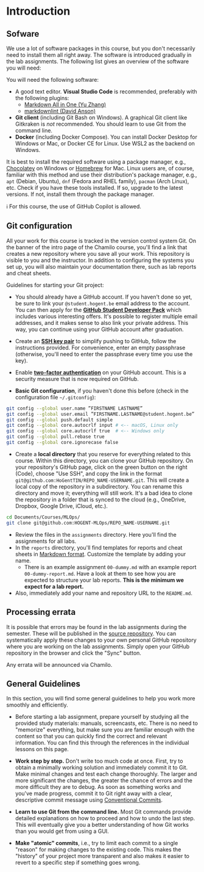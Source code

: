 # Introduction

## Sofware

We use a lot of software packages in this course, but you don't necessarily need to install them all right away. The software is introduced gradually in the lab assignments. The following list gives an overview of the software you will need:

You will need the following software:

- A good text editor. **Visual Studio Code** is recommended, preferably with the following plugins:
    - [Markdown All in One (Yu Zhang)](https://marketplace.visualstudio.com/items?itemName=yzhang.markdown-all-in-one)
    - [markdownlint (David Anson)](https://marketplace.visualstudio.com/items?itemName=DavidAnson.vscode-markdownlint)
- **Git client** (including Git Bash on Windows). A graphical Git client like Gitkraken is *not* recommended. You should learn to use Git from the command line.
- **Docker** (including Docker Compose). You can install Docker Desktop for Windows or Mac, or Docker CE for Linux. Use WSL2 as the backend on Windows.

It is best to install the required software using a package manager, e.g., [Chocolatey](http://chocolatey.org/) on Windows or [Homebrew](https://brew.sh/) for Mac. Linux users are, of course, familiar with this method and use their distribution's package manager, e.g., `apt` (Debian, Ubuntu), `dnf` (Fedora and RHEL family), `pacman` (Arch Linux), etc. Check if you have these tools installed. If so, upgrade to the latest versions. If not, install them through the package manager.

:information_source: For this course, the use of GitHub Copilot is allowed.

## Git configuration

All your work for this course is tracked in the version control system Git. On the banner of the intro page of the Chamilo course, you'll find a link that creates a new repository where you save all your work. This repository is visible to you and the instructor. In addition to configuring the systems you set up, you will also maintain your documentation there, such as lab reports and cheat sheets.

Guidelines for starting your Git project:

- You should already have a GitHub account. If you haven't done so yet, be sure to link your `@student.hogent.be` email address to the account. You can then apply for the [**GitHub Student Developer Pack**](https://education.github.com/pack) which includes various interesting offers. It's possible to register multiple email addresses, and it makes sense to also link your private address. This way, you can continue using your GitHub account after graduation.

- Create an [**SSH key pair**](https://docs.github.com/en/authentication/connecting-to-github-with-ssh/adding-a-new-ssh-key-to-your-github-account) to simplify pushing to GitHub, follow the instructions provided. For convenience, enter an empty passphrase (otherwise, you'll need to enter the passphrase every time you use the key).

- Enable [**two-factor authentication**](https://docs.github.com/en/authentication/securing-your-account-with-two-factor-authentication-2fa) on your GitHub account. This is a security measure that is now required on GitHub.

- **Basic Git configuration**, if you haven't done this before (check in the configuration file `~/.gitconfig`):

```bash
git config --global user.name ”FIRSTNAME LASTNAME”
git config --global user.email ”FIRSTNAME.LASTNAME@student.hogent.be”
git config --global push.default simple
git config --global core.autocrlf input # <-- macOS, Linux only
git config --global core.autocrlf true  # <-- Windows only
git config --global pull.rebase true
git config --global core.ignorecase false
```

- Create a **local directory** that you reserve for everything related to this course. Within this directory, you can clone your GitHub repository. On your repository's GitHub page, click on the green button on the right (Code), choose "Use SSH", and copy the link in the format `git@github.com:HoGentTIN/REPO_NAME-USERNAME.git`. This will create a local copy of the repository in a subdirectory. You can rename this directory and move it; everything will still work. It's a bad idea to clone the repository in a folder that is synced to the cloud (e.g., OneDrive, Dropbox, Google Drive, iCloud, etc.).

```bash
cd Documents/Courses/MLOps/
git clone git@github.com:HOGENT-MLOps/REPO_NAME-USERNAME.git
```

- Review the files in the `assignments` directory. Here you'll find the assignments for all labs.
- In the `reports` directory, you'll find templates for reports and cheat sheets in [Markdown format](https://guides.github.com/features/mastering-markdown/). Customize the template by adding your name.
    - There is an example assignment `00-dummy.md` with an example report `00-dummy-report.md`. Have a look at them to see how you are expected to structure your lab reports. **This is the minimum we expect for a lab report.**
- Also, immediately add your name and repository URL to the `README.md`.

## Processing errata

It is possible that errors may be found in the lab assignments during the semester. These will be published in the [source repository](https://github.com/HOGENT-MLOps/mlops-labs). You can systematically apply these changes to your own personal GitHub repository where you are working on the lab assignments. Simply open your GitHub repository in the browser and click the "Sync" button.

Any errata will be announced via Chamilo.

## General Guidelines

In this section, you will find some general guidelines to help you work more smoothly and efficiently.

- Before starting a lab assignment, prepare yourself by studying all the provided study materials: manuals, screencasts, etc. There is no need to "memorize" everything, but make sure you are familiar enough with the content so that you can quickly find the correct and relevant information. You can find this through the references in the individual lessons on this page.

- **Work step by step.** Don't write too much code at once. First, try to obtain a minimally working solution and immediately commit it to Git. Make minimal changes and test each change thoroughly. The larger and more significant the changes, the greater the chance of errors and the more difficult they are to debug. As soon as something works and you've made progress, commit it to Git right away with a clear, descriptive commit message using [Conventional Commits](https://www.conventionalcommits.org/en/v1.0.0/).

- **Learn to use Git from the command line.** Most Git commands provide detailed explanations on how to proceed and how to undo the last step. This will eventually give you a better understanding of how Git works than you would get from using a GUI.

- **Make "atomic" commits**, i.e., try to limit each commit to a single "reason" for making changes to the existing code. This makes the "history" of your project more transparent and also makes it easier to revert to a specific step if something goes wrong.
